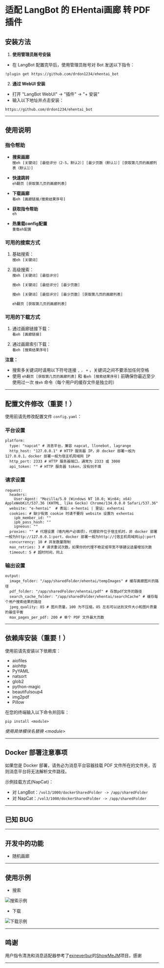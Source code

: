 # 适配 LangBot 的 EHentai画廊 转 PDF 插件

## 安装方法

1. **使用管理员账号安装**  
- 在 LangBot 配置完毕后，使用管理员账号对 Bot 发送以下指令：
```
!plugin get https://github.com/drdon1234/ehentai_bot
```
2. **通过 WebUI 安装**  
- 打开 "LangBot WebUI" -> "插件" -> "+ 安装"  
- 输入以下地址并点击安装：
```
https://github.com/drdon1234/ehentai_bot
```

---

## 使用说明

### 指令帮助

- **搜索画廊**  
`搜eh [关键词] [最低评分（2-5，默认2）] [最少页数（默认1）] [获取第几页的画廊列表（默认1）]`

- **快速跳转**  
`eh翻页 [获取第几页的画廊列表]`

- **下载画廊**  
`看eh [画廊链接/搜索结果序号]`

- **获取指令帮助**  
`eh`

- **热重载config配置**  
`重载eh配置`

### 可用的搜索方式

1. 基础搜索：  
`搜eh [关键词]`

2. 高级搜索：  
`搜eh [关键词] [最低评分]`
 
    `搜eh [关键词] [最低评分] [最少页数]`
   
    `搜eh [关键词] [最低评分] [最少页数] [获取第几页的画廊列表]`
  
    `eh翻页 [获取第几页的画廊列表]`

### 可用的下载方式

1. 通过画廊链接下载：  
`看eh [画廊链接]`

2. 通过画廊索引下载：  
`看eh [搜索结果序号]`

**注意：**  
- 搜索多关键词时请用以下符号连接 `,` `，` `+` ，关键词之间不要添加任何空格
- 使用 `eh翻页 [获取第几页的画廊列表]` 和 `看eh [搜索结果序号]` 前确保你最近至少使用过一次 `搜eh` 命令（每个用户的缓存文件是独立的）

---

## 配置文件修改（重要！）

使用前请先修改配置文件 `config.yaml`：

### 平台设置
```
platform:
  type: "napcat" # 消息平台，兼容 napcat, llonebot, lagrange
  http_host: "127.0.0.1" # HTTP 服务器 IP，非 docker 部署一般为 127.0.0.1，docker 部署一般为宿主机局域网 IP
  http_port: 2333 # HTTP 服务器端口，通常为 2333 或 3000
  api_token: "" # HTTP 服务器 token，没有则不填
```

### 请求设置
```
request:
  headers:
    User-Agent: "Mozilla/5.0 (Windows NT 10.0; Win64; x64) AppleWebKit/537.36 (KHTML, like Gecko) Chrome/134.0.0.0 Safari/537.36"
  website: "e-hentai"  # 表站: e-hentai | 里站: exhentai
  cookies: # 缺少有效 cookie 时请不要将 website 设置为 exhentai
    ipb_member_id: ""
    ipb_pass_hash: ""
    igneous: ""
  proxies: "" # 代理设置（墙内用户必填项），代理软件位于宿主机时，非 docker 部署一般为http://127.0.0.1:port，docker 部署一般为http://{宿主机局域网ip}:port
  concurrency: 10 # 并发数量限制
  max_retries: 3 # 请求重试次数，如果你的代理不稳定或带宽不够建议适量增加次数
  timeout: 5 # 超时时间，同上
```

### 输出设置
```
output:
  image_folder: "/app/sharedFolder/ehentai/tempImages" # 缓存画廊图片的路径
  pdf_folder: "/app/sharedFolder/ehentai/pdf" # 存放pdf文件的路径
  search_cache_folder: "/app/sharedFolder/ehentai/searchCache" # 缓存每个用户搜索结果的路径
  jpeg_quality: 85 # 图片质量，100 为不压缩，85 左右可以达到文件大小和图片质量的最佳平衡
  max_pages_per_pdf: 200 # 单个 PDF 文件最大页数
```

---

## 依赖库安装（重要！）

使用前请先安装以下依赖库：
- aiofiles
- aiohttp
- PyYAML
- natsort
- glob2
- python-magic
- beautifulsoup4
- img2pdf
- Pillow

在您的终端输入以下命令并回车：
```
pip install <module>
```
*使用具体模块名替换 &lt;module&gt;*

---

## Docker 部署注意事项

如果您是 Docker 部署，请务必为消息平台容器挂载 PDF 文件所在的文件夹，否则消息平台将无法解析文件路径。

示例挂载方式(NapCat)：
- 对 LangBot：`/vol3/1000/dockerSharedFolder -> /app/sharedFolder`
- 对 NapCat：`/vol3/1000/dockerSharedFolder -> /app/sharedFolder`

---

## 已知 BUG

---

## 开发中的功能

- 随机画廊

---

## 使用示例
- 搜索  

![搜索示例](https://github.com/user-attachments/assets/68f7c828-5891-4b2e-abc3-f17e3b57eb37)

- 下载  

![下载示例](https://github.com/user-attachments/assets/f5f6085a-078c-4235-9bff-51e635bba3d6)

---

## 鸣谢

用户指令清洗和消息适配器参考了[exneverbur](https://github.com/exneverbur)的[ShowMeJM](https://github.com/exneverbur/ShowMeJM)项目，感谢

---
